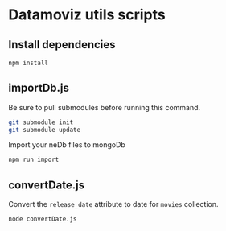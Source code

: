 # Datamoviz utils scripts

## Install dependencies

```sh
npm install
```

## importDb.js

Be sure to pull submodules before running this command.

```sh
git submodule init
git submodule update
```

Import your neDb files to mongoDb
```sh
npm run import
```


## convertDate.js
Convert the `release_date` attribute to date for `movies` collection.
```sh
node convertDate.js
```
